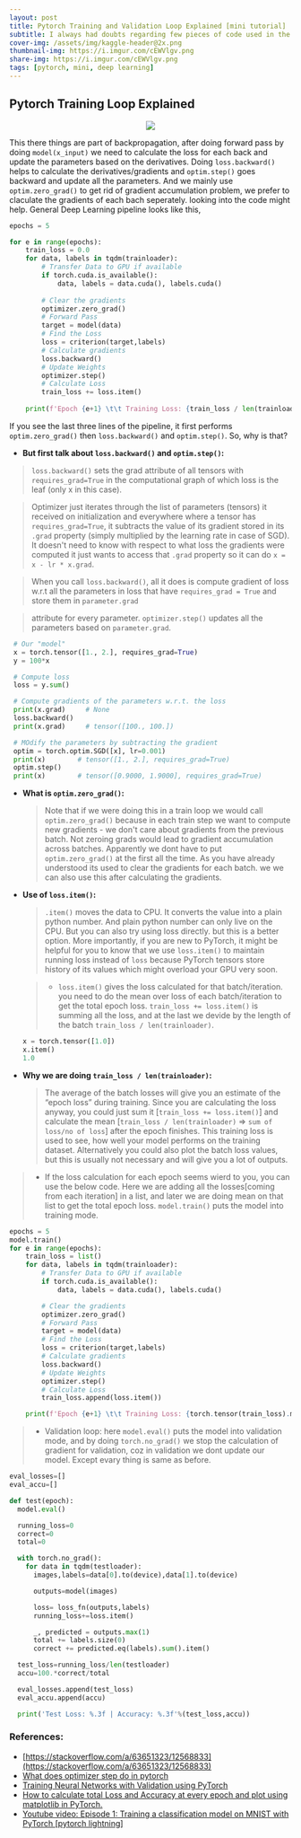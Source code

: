 ```yaml
---
layout: post
title: Pytorch Training and Validation Loop Explained [mini tutorial]
subtitle: I always had doubts regarding few pieces of code used in the training loop, but it actually make more sence when you think of forward and backward pass.  
cover-img: /assets/img/kaggle-header@2x.png
thumbnail-img: https://i.imgur.com/cEWVlgv.png
share-img: https://i.imgur.com/cEWVlgv.png
tags: [pytorch, mini, deep learning]
---
```


## Pytorch Training Loop Explained 

<p align="center">
<img src="https://i.imgur.com/cEWVlgv.png">
</p>

This there things are part of backpropagation, after doing forward pass by doing `model(x_input)` we need to calculate the loss for each back and update the parameters based on the derivatives. Doing `loss.backward()` helps to calculate the derivatives/gradients and `optim.step()` goes backward and update all the parameters. And we mainly use `optim.zero_grad()` to get rid of gradient accumulation problem, we prefer to claculate the gradients of each bach seperately. looking into the code might help. General Deep Learning pipeline looks like this,

```python
epochs = 5

for e in range(epochs):
    train_loss = 0.0
    for data, labels in tqdm(trainloader):
        # Transfer Data to GPU if available
        if torch.cuda.is_available():
            data, labels = data.cuda(), labels.cuda()
        
        # Clear the gradients
        optimizer.zero_grad()
        # Forward Pass
        target = model(data)
        # Find the Loss
        loss = criterion(target,labels)
        # Calculate gradients 
        loss.backward()
        # Update Weights
        optimizer.step()
        # Calculate Loss
        train_loss += loss.item()
    
    print(f'Epoch {e+1} \t\t Training Loss: {train_loss / len(trainloader)}')
```

If you see the last three lines of the pipeline, it first performs `optim.zero_grad()` then `loss.backward()` and `optim.step()`. So, why is that?

- **But first talk about `loss.backward()` and `optim.step()`:**


 > `loss.backward()` sets the grad attribute of all tensors with `requires_grad=True` in the computational graph of which loss is the leaf (only x in this case). 
 
 > Optimizer just iterates through the list of parameters (tensors) it received on initialization and everywhere where a tensor has `requires_grad=True`, it subtracts the value of its gradient stored in its `.grad` property (simply multiplied by the learning rate in case of SGD). It doesn't need to know with respect to what loss the gradients were computed it just wants to access that `.grad` property so it can do `x = x - lr * x.grad`. 
 
 > When you call `loss.backward()`, all it does is compute gradient of loss w.r.t all the parameters in loss that have `requires_grad = True` and store them in `parameter.grad` 
 
 > attribute for every parameter.  `optimizer.step()` updates all the parameters based on `parameter.grad`.


 
 ```python
  # Our "model"
  x = torch.tensor([1., 2.], requires_grad=True)
  y = 100*x

  # Compute loss
  loss = y.sum()

  # Compute gradients of the parameters w.r.t. the loss
  print(x.grad)     # None
  loss.backward()      
  print(x.grad)     # tensor([100., 100.])

  # MOdify the parameters by subtracting the gradient
  optim = torch.optim.SGD([x], lr=0.001)
  print(x)        # tensor([1., 2.], requires_grad=True)
  optim.step()
  print(x)        # tensor([0.9000, 1.9000], requires_grad=True)
 ```
 
- **What is `optim.zero_grad()`:**
  > Note that if we were doing this in a train loop we would call `optim.zero_grad()` because in each train step we want to compute new gradients - we don't care 
  > about gradients from the previous batch. Not zeroing grads would lead to gradient accumulation across batches. Apparently we dont have to put `optim.zero_grad()` at the first all the time. As you have already understood its used to clear the gradients for each batch. we we can also use this after calculating the gradients.


- **Use of `loss.item()`:**
  > `.item()` moves the data to CPU. It converts the value into a plain python number. And plain python number can only live on the CPU. But you can also try using loss directly. but this is a better option. More importantly, if you are new to PyTorch, it might be helpful for you to know that we use `loss.item()` to maintain running loss instead of `loss` because PyTorch tensors store history of its values which might overload your GPU very soon.

    > - `loss.item()` gives the loss calculated for that batch/iteration. you need to do the mean over loss of each batch/iteration to get the total epoch loss. `train_loss += loss.item()` is summing all the loss, and at the last we devide by the length of the batch `train_loss / len(trainloader)`.
    
    
  ```python
  x = torch.tensor([1.0])
  x.item()
  1.0
  ```
  
- **Why we are doing `train_loss / len(trainloader)`:**
  > The average of the batch losses will give you an estimate of the “epoch loss” during training.
  > Since you are calculating the loss anyway, you could just sum it [`train_loss += loss.item()`] and calculate the mean [`train_loss / len(trainloader)` => `sum of loss/no of loss`] after the epoch finishes.
  > This training loss is used to see, how well your model performs on the training dataset.
  > Alternatively you could also plot the batch loss values, but this is usually not necessary and will give you a lot of outputs.


> - If the loss calculation for each epoch seems wierd to you, you can use the below code. Here we are adding all the losses[coming from each iteration] in a list, and later we are doing mean on that list to get the total epoch loss. `model.train()` puts the model into training mode.

```python
epochs = 5
model.train()
for e in range(epochs):
    train_loss = list()
    for data, labels in tqdm(trainloader):
        # Transfer Data to GPU if available
        if torch.cuda.is_available():
            data, labels = data.cuda(), labels.cuda()

        # Clear the gradients
        optimizer.zero_grad()
        # Forward Pass
        target = model(data)
        # Find the Loss
        loss = criterion(target,labels)
        # Calculate gradients 
        loss.backward()
        # Update Weights
        optimizer.step()
        # Calculate Loss
        train_loss.append(loss.item())

    print(f'Epoch {e+1} \t\t Training Loss: {torch.tensor(train_loss).mean():.2f}')
```

> - Validation loop: here `model.eval()` puts the model into validation mode, and by doing `torch.no_grad()` we stop the calculation of gradient for validation, coz in validation we dont update our model. Except evary thing is same as before.



```python
eval_losses=[]
eval_accu=[]

def test(epoch):
  model.eval()

  running_loss=0
  correct=0
  total=0

  with torch.no_grad():
    for data in tqdm(testloader):
      images,labels=data[0].to(device),data[1].to(device)

      outputs=model(images)

      loss= loss_fn(outputs,labels)
      running_loss+=loss.item()

      _, predicted = outputs.max(1)
      total += labels.size(0)
      correct += predicted.eq(labels).sum().item()

  test_loss=running_loss/len(testloader)
  accu=100.*correct/total

  eval_losses.append(test_loss)
  eval_accu.append(accu)

  print('Test Loss: %.3f | Accuracy: %.3f'%(test_loss,accu)) 
```
    



### References:
- [https://stackoverflow.com/a/63651323/12568833](https://stackoverflow.com/a/63651323/12568833)
- [What does optimizer step do in pytorch](https://www.projectpro.io/recipes/what-does-optimizer-step-do)
- [Training Neural Networks with Validation using PyTorch](https://www.geeksforgeeks.org/training-neural-networks-with-validation-using-pytorch/)
- [How to calculate total Loss and Accuracy at every epoch and plot using matplotlib in PyTorch.](https://androidkt.com/calculate-total-loss-and-accuracy-at-every-epoch-and-plot-using-matplotlib-in-pytorch/)
- [Youtube video: Episode 1: Training a classification model on MNIST with PyTorch [pytorch lightning]](https://youtu.be/OMDn66kM9Qc)
